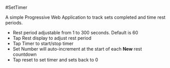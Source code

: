 #SetTimer

A simple Progressive Web Application to track sets completed and time rest periods.

- Rest period adjustable from 1 to 300 seconds. Default is 60
- Tap Rest display to adjust rest period
- Tap Timer to start/stop timer
- Set Number will auto-increment at the start of each **New** rest countdown
- Tap reset to set timer and sets back to 0
